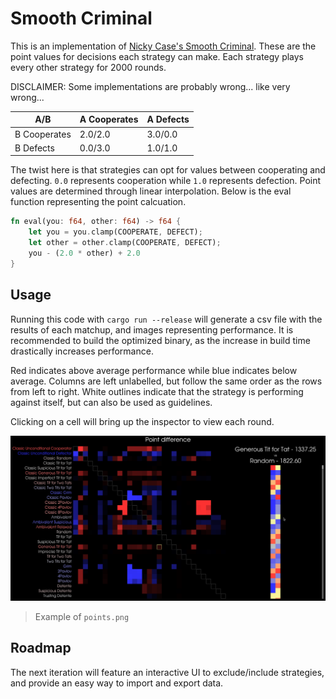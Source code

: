 # Smooth Criminal
This is an implementation of [Nicky Case's Smooth Criminal](https://blog.ncase.me/backlog/#project_7). 
These are the point values for decisions each strategy can make. Each strategy plays every other strategy for 2000 rounds.

DISCLAIMER: Some implementations are probably wrong... like very wrong...

| A/B          |   A Cooperates   |    A Defects   |
|--------------|------------------|----------------|
| B Cooperates |    2.0/2.0       |    3.0/0.0     |
| B Defects    |    0.0/3.0       |    1.0/1.0     |

The twist here is that strategies can opt for values between cooperating and defecting. 
`0.0` represents cooperation while `1.0` represents defection.
Point values are determined through linear interpolation.
Below is the eval function representing the point calcuation.

```rust
fn eval(you: f64, other: f64) -> f64 {
    let you = you.clamp(COOPERATE, DEFECT);
    let other = other.clamp(COOPERATE, DEFECT);
    you - (2.0 * other) + 2.0
}
```

## Usage
Running this code with `cargo run --release` will generate a csv file with the results of each matchup, and images representing performance. 
It is recommended to build the optimized binary, as the increase in build time drastically increases performance.

Red indicates above average performance while blue indicates below average.
Columns are left unlabelled, but follow the same order as the rows from left to right.
White outlines indicate that the strategy is performing against itself, but can also be used as guidelines.

Clicking on a cell will bring up the inspector to view each round.

![Example of application, with labels to the left and a colored grid to the right](./assets/viewer.png)
> Example of `points.png`

## Roadmap
The next iteration will feature an interactive UI to exclude/include strategies, and provide an easy way to import and export data.

